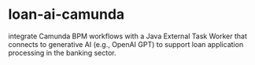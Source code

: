 # loan-ai-camunda
 integrate Camunda BPM workflows with a Java External Task Worker that connects to generative AI (e.g., OpenAI GPT) to support loan application processing in the banking sector.
